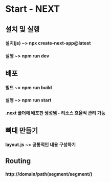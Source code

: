 # Start - NEXT

## 설치 및 실행

#### 설치(js) ~> npx create-next-app@latest

#### 실행 ~> npm run dev

## 배포

#### 빌드 ~> npm run build

#### 실행 ~> npm run start

#### .next 폴더에 배포판 생성됌 - 리소스 효율적 관리 가능

## 뼈대 만들기

#### layout.js ~> 공통적인 내용 구성하기

## Routing

#### http://domain/path(segment/segment/)

####
